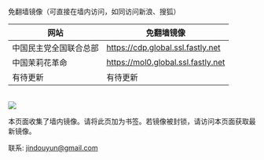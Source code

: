 免翻墙镜像（可直接在墙内访问，如同访问新浪、搜狐）

<table>
    <thead>
        <tr>
            <th>网站</th>
            <th>免翻墙镜像</th>
        </tr>
    </thead>
    <tbody>    
        <tr>
            <td>中国民主党全国联合总部</td>
            <td>            
                <a href="https://cdp.global.ssl.fastly.net/">https://cdp.global.ssl.fastly.net</a>
            </td>
        </tr>    
        <tr>
            <td>中国茉莉花革命</td>
            <td>            
                <a href="https://mol0.global.ssl.fastly.net/">https://mol0.global.ssl.fastly.net</a>
            </td>
        </tr>
        <tr>
            <td>有待更新</td>
            <td>            
                有待更新
            </td>
        </tr>    
    </tbody>
</table>
<br/>
<img src="https://encrypted-tbn0.gstatic.com/images?q=tbn:ANd9GcSvpdvxCD6PqBufA5U_Ftoyn1JuvtgBjTRl3OpujvkqxKmPakPf" />

本页面收集了墙内镜像。请将此页加为书签。若镜像被封锁，请访问本页面获取最新镜像。

联系: jindouyun@gmail.com
